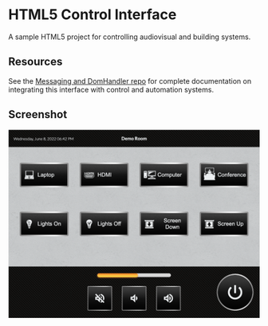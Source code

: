 # HTML5 Control Interface

A sample HTML5 project for controlling audiovisual and building systems.

## Resources

See the [Messaging and DomHandler repo](https://github.com/catchtechnologies/HTML-Control-Interface-Messaging-And-DomHandler) for complete documentation on integrating this interface with control and automation systems.

## Screenshot

![Screenshot](Screenshot.png)

